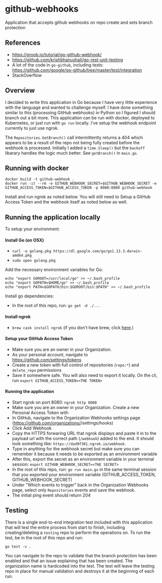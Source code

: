 # github-webhooks
Application that accepts github webhooks on repo create and sets branch protection  

## References
- https://groob.io/tutorial/go-github-webhook/
- https://github.com/krishbhanushali/go-rest-unit-testing
- A lot of the code in `go-github`, including tests: https://github.com/google/go-github/tree/master/test/integration
- StackOverflow

## Overview

I decided to write this application in Go because I have very little experience with the language and wanted to challenge myself. I have done something similar to this (processing GitHub webhooks) in Python so I figured I should branch out a bit more. This application can be run with docker, deployed to Kubernetes, or just run with `go run` locally. I've setup the webhook endpoint currently to just use ngrok. 

The `Repositories.GetBranch()` call intermittently returns a 404 which appears to be a result of the repo not being fully created before the webhook is processed. Initially I added a `time.Sleep()` but the `backoff` libarary handles the logic much better. See `getBranch()` in `main.go`.

## Running with docker
```
docker build -t github-webhook .
docker run -it --rm -e GITHUB_WEBHOOK_SECRET=$GITHUB_WEBHOOK_SECRET -e GITHUB_ACCESS_TOKEN=$GITHUB_ACCESS_TOKEN -p 8080:8080 github-webhook
```

Install and run ngrok as noted below. You will still need to Setup a GitHub Access Token and the webhook itself as noted below as well.

## Running the application locally

To setup your environment:

#### Install Go (on OSX)
- `curl -o golang.pkg https://dl.google.com/go/go1.13.3.darwin-amd64.pkg`
- `sudo open golang.pkg`

Add the necessary environment variables for Go:
```
echo "export GOROOT=/usr/local/go" >> ~/.bash_profile
echo "export GOPATH=$HOME/go" >> ~/.bash_profile 
echo "export PATH=$GOPATH/bin:$GOROOT/bin:$PATH" >> ~/.bash_profile
```

Install go dependencies:
- In the root of this repo, run: `go get -d ./...`

#### Install ngrok
- `brew cask install ngrok` (if you don't have brew, click [here](https://brew.sh/).)

#### Setup your GitHub Access Token
- Make sure you are an owner in your Organization.
- As your personal account, navigate to https://github.com/settings/tokens
- Create a new token with full control of repositories (`repo:*`) and `delete_repo` permissions
- Save it somewhere safe. You will also need to export it locally. On the cli, run `export GITHUB_ACCESS_TOKEN=<THE TOKEN>`

#### Running the application
- Start ngrok on port 8080: `ngrok http 8080`
- Make sure you are an owner in your Organization. Create a new Personal Access Token with 
- In GitHub, navigate to the Organization Webhooks settings page (https://github.com/organizations/<ORG NAME>/settings/hooks)
- Click Add Webhook
- Copy the HTTPS forwaring URL that ngrok displays and paste it in to the payload url with the correct path (`/webhook`) added to the end. It should look something like: `https://dad9f301.ngrok.io/webhook`.
- Type in anything for the webhook secret but make sure you can remember it because it needs to be exported as an environment variable
- After this, export the secret as an environment variable in your terminal session: `export GITHUB_WEBHOOK_SECRET=<THE SECRET>` 
- In the root of this repo, run: `go run main.go` in the same terminal session that you exported your environment variable (GITHUB_ACCESS_TOKEN, GITHUB_WEBHOOK_SECRET)
- Under "Which events to trigger" back in the Organization Webhooks page, select only `Repositories` events and save the webhook.
- The initial ping event should return 204

## Testing

There is a single end-to-end integration test included with this application that will test the entire process from start to finish, including creating/deleting a `testing` repo to perform the operations on. To run the test, be in the root of this repo and run:

`go test -v .`

You can navigate to the repo to validate that the branch protection has been enabled and that an issue explaining that has been created. The organization name is hardcoded into the test. The test will leave the testing repo in place for manual validation and destroys it at the beginning of each run.
